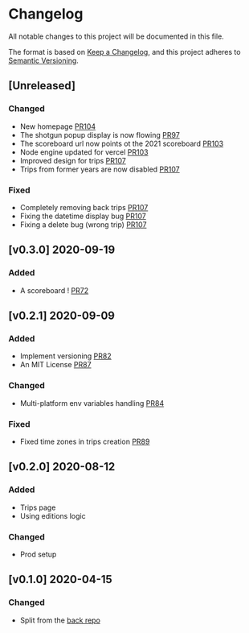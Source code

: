 # Changelog

All notable changes to this project will be documented in this file.

The format is based on [Keep a Changelog](https://keepachangelog.com/en/1.0.0/),
and this project adheres to [Semantic Versioning](https://semver.org/spec/v2.0.0.html).

## [Unreleased]

### Changed
- New homepage [PR104](https://github.com/TanguyLe/HoulgateFestFront/pull/104)
- The shotgun popup display is now flowing [PR97](https://github.com/TanguyLe/HoulgateFestFront/pull/97)
- The scoreboard url now points ot the 2021 scoreboard [PR103](https://github.com/TanguyLe/HoulgateFestFront/pull/103)
- Node engine updated for vercel [PR103](https://github.com/TanguyLe/HoulgateFestFront/pull/103)
- Improved design for trips [PR107](https://github.com/TanguyLe/HoulgateFestFront/pull/107)
- Trips from former years are now disabled [PR107](https://github.com/TanguyLe/HoulgateFestFront/pull/107)
### Fixed
- Completely removing back trips [PR107](https://github.com/TanguyLe/HoulgateFestFront/pull/107)
- Fixing the datetime display bug [PR107](https://github.com/TanguyLe/HoulgateFestFront/pull/107)
- Fixing a delete bug (wrong trip) [PR107](https://github.com/TanguyLe/HoulgateFestFront/pull/107)


## [v0.3.0] 2020-09-19

### Added
- A scoreboard ! [PR72](https://github.com/TanguyLe/HoulgateFestFront/pull/72)


## [v0.2.1] 2020-09-09

### Added
- Implement versioning [PR82](https://github.com/TanguyLe/HoulgateFestBack/pull/82)
- An MIT License [PR87](https://github.com/TanguyLe/HoulgateFestBack/pull/87)

### Changed
- Multi-platform env variables handling [PR84](https://github.com/TanguyLe/HoulgateFestBack/pull/84)

### Fixed
-   Fixed time zones in trips creation [PR89](https://github.com/TanguyLe/HoulgateFestBack/pull/89)


## [v0.2.0] 2020-08-12

### Added
-   Trips page
-   Using editions logic

### Changed
-   Prod setup


## [v0.1.0] 2020-04-15

### Changed
-   Split from the [back repo](https://github.com/TanguyLe/HoulgateFestBack)
